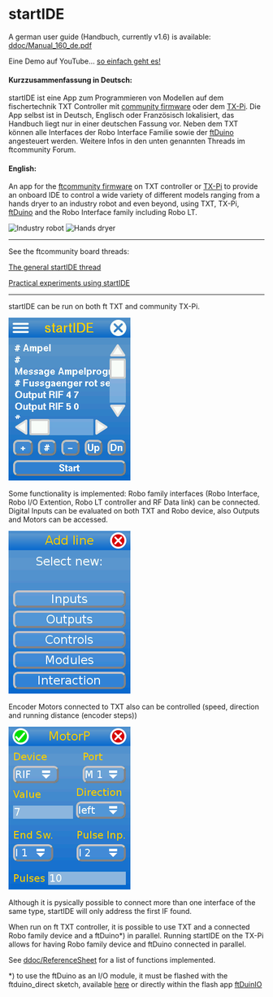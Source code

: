 # startIDE

A german user guide (Handbuch, currently v1.6) is available: [ddoc/Manual_160_de.pdf](ddoc/Manual_160_de.pdf)

Eine Demo auf YouTube... [so einfach geht es!](https://www.youtube.com/watch?v=IHZensWPgkA)

#### Kurzzusammenfassung in Deutsch:
startIDE ist eine App zum Programmieren von Modellen auf dem fischertechnik TXT Controller mit [community firmware](http://cfw.ftcommunity.de/) oder dem [TX-Pi](https://github.com/harbaum/tx-pi). Die App selbst ist in Deutsch, Englisch oder Französisch lokalisiert, das Handbuch liegt nur in einer deutschen Fassung vor. Neben dem TXT können alle Interfaces der Robo Interface Familie sowie der [ftDuino](https://harbaum.github.io/ftduino/www/de/) angesteuert werden.
Weitere Infos in den unten genannten Threads im ftcommunity Forum.

#### English:
An app for the [ftcommunity firmware](http://cfw.ftcommunity.de/) on TXT controller or [TX-Pi](https://github.com/harbaum/tx-pi) to provide an onboard IDE to control a wide variety of different models ranging from a hands dryer to an industry robot and even beyond, using TXT, TX-Pi, [ftDuino](https://harbaum.github.io/ftduino/www/de/) and the Robo Interface family including Robo LT.

![Industry robot](ddoc/screenshots/Hanoi.png)
![Hands dryer](ddoc/screenshots/Haendetrockner.png)

----------------------------
See the ftcommunity board threads:

[The general startIDE thread](https://forum.ftcommunity.de/viewtopic.php?f=33&t=4588)

[Practical experiments using startIDE](https://forum.ftcommunity.de/viewtopic.php?f=8&t=4740)

----------------------------

startIDE can be run on both ft TXT and community TX-Pi.

![Main window](ddoc/screenshots/startIDE01.png)

Some functionality is implemented: Robo family interfaces (Robo Interface, Robo I/O Extention, Robo LT controller and RF Data link) can be connected.
Digital Inputs can be evaluated on both TXT and Robo device, also Outputs and Motors can be accessed.

![Add function](ddoc/screenshots/startIDE02.png)

Encoder Motors connected to TXT also can be controlled (speed, direction and running distance (encoder steps))

![Motor control](ddoc/screenshots/startIDE03.png)

Although it is pysically possible to connect more than one interface of the same type, startIDE will only address the first IF found.

When run on ft TXT controller, it is possible to use TXT and a connected Robo family device and a ftDuino*) in parallel.
Running startIDE on the TX-Pi allows for having Robo family device and ftDuino connected in parallel.

See [ddoc/ReferenceSheet](ddoc/ReferenceSheet.pdf) for a list of functions implemented.

*) to use the ftDuino as an I/O module, it must be flashed with the ftduino_direct sketch, available [here](https://github.com/PeterDHabermehl/ftduino_direct) or directly within the flash app [ftDuinIO](https://github.com/PeterDHabermehl/ftDuinIO)
